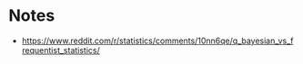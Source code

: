 # Notes
- https://www.reddit.com/r/statistics/comments/10nn6qe/q_bayesian_vs_frequentist_statistics/




